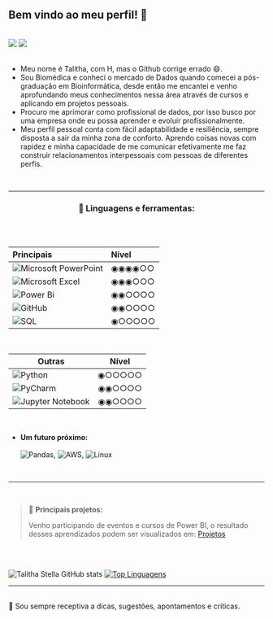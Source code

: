  ## Bem vindo ao meu perfil! :star2:
 
<br>
<div><a href = "mailto:talitha.lhk@gmail.com"><img src="https://img.shields.io/badge/Gmail-D14836?style=for-the-badge&logo=gmail&logoColor=white" target="_blank"></a>
<a href="https://www.linkedin.com/in/talitha-stella-s-oliveira-631404176/" target="_blank"><img src="https://img.shields.io/badge/-LinkedIn-%230077B5?style=for-the-badge&logo=linkedin&logoColor=white" target="_blank"></a>   
</div>
<br>

* Meu nome é Talitha, com H, mas o Github corrige errado 😄.
* Sou Biomédica e conheci o mercado de Dados quando comecei a pós-graduação em Bioinformática, desde 
então me encantei e venho aprofundando meus conhecimentos nessa área através de cursos e aplicando em projetos 
pessoais.
* Procuro me aprimorar como profissional de dados, por isso busco por uma empresa onde eu possa 
aprender e evoluir profissionalmente.
* Meu perfil pessoal conta com fácil adaptabilidade e resiliência, sempre disposta a sair da 
minha zona de conforto. Aprendo coisas novas com rapidez e minha capacidade de me comunicar 
efetivamente me faz construir relacionamentos interpessoais com pessoas de diferentes perfis.
<br>
<hr>

<h3 align="center"> 💬 Linguagens e ferramentas:</h3><br><br>


|Principais         | Nível    | 
:---------------------------------------|:---------| 
| ![Microsoft PowerPoint](https://img.shields.io/badge/Microsoft_PowerPoint-B7472A?style=for-the-badge&logo=microsoft-powerpoint&logoColor=white) | ◉◉◉◉○○   |
| ![Microsoft Excel](https://img.shields.io/badge/Microsoft_Excel-217346?style=for-the-badge&logo=microsoft-excel&logoColor=white)                | ◉◉◉○○○   |
| ![Power Bi](https://img.shields.io/badge/power_bi-F2C811?style=for-the-badge&logo=powerbi&logoColor=black)                                      | ◉◉○○○○   |
| ![GitHub](https://img.shields.io/badge/github-%23121011.svg?style=for-the-badge&logo=github&logoColor=white)                                    | ◉◉○○○○   |
| ![SQL](https://img.shields.io/badge/Microsoft%20SQL%20Sever-CC2927?style=for-the-badge&logo=microsoft%20sql%20server&logoColor=white)           | ◉○○○○○   | 
<br>

|Outras                       | Nível  | 
------------------------|:------:| 
| ![Python](https://img.shields.io/badge/python-3670A0?style=for-the-badge&logo=python&logoColor=ffdd54)                             | ◉○○○○○  |
| ![PyCharm](https://img.shields.io/badge/pycharm-143?style=for-the-badge&logo=pycharm&logoColor=black&color=black&labelColor=green) | ◉◉○○○○  | 
| ![Jupyter Notebook](https://img.shields.io/badge/jupyter-%23FA0F00.svg?style=for-the-badge&logo=jupyter&logoColor=white)           |  ◉◉○○○○  |
<br>

* **Um futuro próximo:** <br><br>
![Pandas](https://img.shields.io/badge/pandas-%23150458.svg?style=for-the-badge&logo=pandas&logoColor=white), 
![AWS](https://img.shields.io/badge/AWS-%23FF9900.svg?style=for-the-badge&logo=amazon-aws&logoColor=white), 
![Linux](https://img.shields.io/badge/Linux-FCC624?style=for-the-badge&logo=linux&logoColor=black)
<br>
<hr>
<br>

> 🔭 **Principais projetos:**
> 
> Venho participando de eventos e cursos de Power BI, o resultado desses aprendizados podem ser visualizados em: [Projetos](https://github.com/TalithaStella/PROJETOS)

<br><br>

![Talitha Stella GitHub stats](https://github-readme-stats.vercel.app/api?username=TalithaStella&show_icons=true&bg_color=00000000)
[![Top Linguagens](https://github-readme-stats.vercel.app/api/top-langs/?username=TalithaStella&layout=compact&bg_color=00000000)](https://github.com/TalithaStella/github-readme-stats)


<hr>
<br>
🤔 Sou sempre receptiva a dicas, sugestões, apontamentos e críticas. <br>



